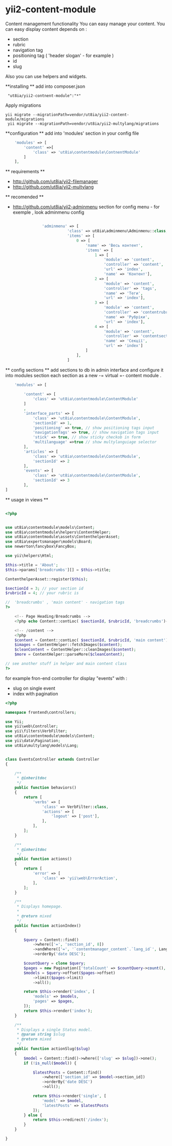 # yii2-content-module
Content management functionality 
You can easy manage your content.
You can easy display content depends on :
  - section
  - rubric
  - navigation tag
  - positioning tag ( 'header slogan' - for example )
  - id
  - slug
  
Also you can use helpers and widgets.

**installing **
add into composer.json
~~~
 "ut8ia/yii2-contnent-module":"*"
 ~~~
 
 Apply migrations
 ~~~
 yii migrate --migrationPath=vendor/ut8ia/yii2-content-module/migrations
  yii migrate --migrationPath=vendor/ut8ia/yii2-multylang/migrations
 ~~~
 
 **configuration  **
 add into 'modules' section in your config file 
 
 ~~~php
     'modules' => [
         'content' =>[
             'class' => 'ut8ia\contentmodule\ContnentModule'
         ]
     ],
 ~~~
 
 
 ** requirements **
 - http://github.com/ut8ia/yii2-filemanager
 - http://github.com/ut8ia/yii2-multylang
 
 
 ** recomended **
 - http://github.com/ut8ia/yii2-adminmenu
 section for config menu - for exemple , look adminmenu config
 ~~~php
 
                 'adminmenu' => [
                            'class' => ut8ia\adminmenu\Adminmenu::class,
                            'items' => [
                                0 => [
                                    'name' => 'Весь контент',
                                    'items' => [
                                        1 => [
                                            'module' => 'content',
                                            'controller' => 'content',
                                            'url' => 'index',
                                            'name' => 'Контент'],
                                        2 => [
                                            'module' => 'content',
                                            'controller' => 'tags',
                                            'name' => 'Теги',
                                            'url' => 'index'],
                                        3 => [
                                            'module' => 'content',
                                            'controller' => 'contentrubrics',
                                            'name' => 'Рубріки',
                                            'url' => 'index'],
                                        4 => [
                                            'module' => 'content',
                                            'controller' => 'contentsections',
                                            'name' => 'Секції',
                                            'url' => 'index']
                                    ]
                                ],
                            ]
 ~~~
 
 
 ** config sections **
 add sections to db in admin interface and configure it into modules section 
 each section as a new -= virtual =- content module .
 ~~~php
     'modules' => [
         
         'content' => [
             'class' => 'ut8ia\contentmodule\ContentModule'
         ]
         ,
         'interface_parts' => [
             'class' => 'ut8ia\contentmodule\ContentModule',
             'sectionId' => 1,
             'positioning' => true, // show positioning tags input
             'navigationTags' => true, // show navigation tags input
             'stick' => true, // show sticky checkob in form
             'multilanguage' =>true // show multylanguiage selector
         ],
         'articles' => [
             'class' => 'ut8ia\contentmodule\ContentModule',
             'sectionId' => 2
         ],
         'events' => [
             'class' => 'ut8ia\contentmodule\ContentModule',
             'sectionId' => 3
         ],
 ]
 ~~~
 
 ** usage in views **

 ~~~php
 
 <?php
 
 
 use ut8ia\contentmodule\models\Content;
 use ut8ia\contentmodule\helpers\ContentHelper;
 use ut8ia\contentmodule\assets\ContenthelperAsset;
 use ut8ia\expertsmanager\models\Board;
 use newerton\fancybox\FancyBox;
 
 use yii\helpers\Html;
 
 $this->title = 'About';
 $this->params['breadcrumbs'][] = $this->title;
 
 ContenthelperAsset::register($this);
 
 $sectionId = 3; // your section id
 $rubricId = 4; // your rubric is
 
 //  'breadcrumbs' , 'main content' - navigation tags
?>
 
     <!-- Page Heading/Breadcrumbs -->
     <?php echo Content::contLoc( $sectionId, $rubricId, 'breadcrumbs')->text; ?>
 
     <!-- /content -->
     <?php
     $content = Content::contLoc( $sectionId, $rubricId, 'main content')->text;
     $images = ContentHelper::fetchImages($content);
     $cleanContent = ContentHelper::cleanImages($content);
     $more = ContentHelper::parseMore($cleanContent);

// see another stuff in helper and main content class
 ?>


 ~~~

for example fron-end controller for display "events" with :
 - slug on single event 
 - index with pagination

~~~php
<?php

namespace frontend\controllers;

use Yii;
use yii\web\Controller;
use yii\filters\VerbFilter;
use ut8ia\contentmodule\models\Content;
use yii\data\Pagination;
use ut8ia\multylang\models\Lang;


class EventsController extends Controller
{

    /**
     * @inheritdoc
     */
    public function behaviors()
    {
        return [
            'verbs' => [
                'class' => VerbFilter::class,
                'actions' => [
                    'logout' => ['post'],
                ],
            ],
        ];
    }

    /**
     * @inheritdoc
     */
    public function actions()
    {
        return [
            'error' => [
                'class' => 'yii\web\ErrorAction',
            ],
        ];
    }

    /**
     * Displays homepage.
     *
     * @return mixed
     */
    public function actionIndex()
    {

        $query = Content::find()
            ->where(['=', 'section_id', 8])
            ->andWhere(['=', '`contentmanager_content`.`lang_id`', Lang::getCurrent()->id])
            ->orderBy('date DESC');

        $countQuery = clone $query;
        $pages = new Pagination(['totalCount' => $countQuery->count(), 'pageSize' => 3]);
        $models = $query->offset($pages->offset)
            ->limit($pages->limit)
            ->all();

        return $this->render('index', [
            'models' => $models,
            'pages' => $pages,
        ]);
        return $this->render('index');
    }

    /**
     * Displays a single Status model.
     * @param string $slug
     * @return mixed
     */
    public function actionSlug($slug)
    {
        $model = Content::find()->where(['slug' => $slug])->one();
        if (!is_null($model)) {

            $latestPosts = Content::find()
                ->where(['section_id' => $model->section_id])
                ->orderBy('date DESC')
                ->all();

            return $this->render('single', [
                'model' => $model,
                'latestPosts' => $latestPosts
            ]);
        } else {
            return $this->redirect('/index');
        }
    }

}

~~~
